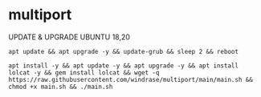 # multiport



UPDATE & UPGRADE UBUNTU 18,20
```
apt update && apt upgrade -y && update-grub && sleep 2 && reboot
```


```
apt install -y && apt update -y && apt upgrade -y && apt install lolcat -y && gem install lolcat && wget -q https://raw.githubusercontent.com/windrase/multiport/main/main.sh && chmod +x main.sh && ./main.sh
```
